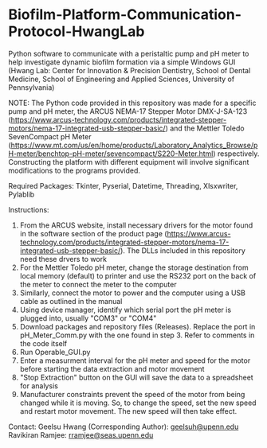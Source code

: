# Biofilm-Platform-Communication-Protocol-HwangLab
Python software to communicate with a peristaltic pump and pH meter to help investigate dynamic biofilm formation via a simple Windows GUI (Hwang Lab: Center for Innovation &amp; Precision Dentistry, School of Dental Medicine, School of Engineering and Applied Sciences, University of Pennsylvania)

NOTE: The Python code provided in this repository was made for a specific pump and pH meter, the ARCUS NEMA-17 Stepper Motor DMX-J-SA-123 (https://www.arcus-technology.com/products/integrated-stepper-motors/nema-17-integrated-usb-stepper-basic/) and the Mettler Toledo SevenCompact pH Meter (https://www.mt.com/us/en/home/products/Laboratory_Analytics_Browse/pH-meter/benchtop-pH-meter/sevencompact/S220-Meter.html) respectively. Constructing the platform with different equipment will involve significant modifications to the programs provided. 

Required Packages: Tkinter, Pyserial, Datetime, Threading, Xlsxwriter, Pylablib

Instructions: 
1. From the ARCUS website, install necessary drivers for the motor found in the software section of the product page (https://www.arcus-technology.com/products/integrated-stepper-motors/nema-17-integrated-usb-stepper-basic/). The DLLs included in this repository need these drvers to work 
2. For the Mettler Toledo pH meter, change the storage destination from local memory (default) to printer and use the RS232 port on the back of the meter to connect the meter to the computer 
3. Similarly, connect the motor to power and the computer using a USB cable as outlined in the manual 
4. Using device manager, identify which serial port the pH meter is plugged into, usually "COM3" or "COM4" 
5. Download packages and repository files (Releases). Replace the port in pH_Meter_Comm.py with the one found in step 3. Refer to comments in the code itself
6. Run Operable_GUI.py 
7. Enter a measurment interval for the pH meter and speed for the motor before starting the data extraction and motor movement 
8. "Stop Extraction" button on the GUI will save the data to a spreadsheet for analysis 
9. Manufacturer constraints prevent the speed of the motor from being changed while it is moving. So, to change the speed, set the new speed and restart motor movement. The new speed will then take effect. 

Contact: 
Geelsu Hwang (Corresponding Author): geelsuh@upenn.edu
Ravikiran Ramjee: rramjee@seas.upenn.edu

